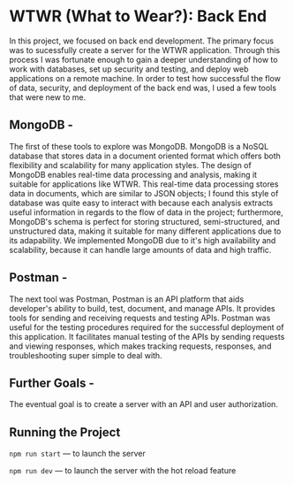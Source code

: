 # WTWR (What to Wear?): Back End

In this project, we focused on back end development. The primary focus was to sucessfully create a server for the WTWR application. Through this process I was fortunate enough to gain a deeper understanding of how to work with databases, set up security and testing, and deploy web applications on a remote machine. In order to test how successful the flow of data, security, and deployment of the back end was, I used a few tools that were new to me. 

## MongoDB -

The first of these tools to explore was MongoDB. MongoDB is a NoSQL database that stores data in a document oriented format which offers both flexibility and scalability for many application styles. The design of MongoDB enables real-time data processing and analysis, making it suitable for applications like WTWR. This real-time data processing stores data in documents, which are similar to JSON objects; I found this style of database was quite easy to interact with because each analysis extracts useful information in regards to the flow of data in the project; furthermore, MongoDB's schema is perfect for storing structured, semi-structured, and unstructured data, making it suitable for many different applications due to its adapability. We implemented MongoDB due to it's high availability and scalability, because it can handle large amounts of data and high traffic.

## Postman -

The next tool was Postman, Postman is an API platform that aids developer's ability to build, test, document, and manage APIs. It provides tools for sending and receiving requests and testing APIs. Postman was useful for the testing procedures required for the successful deployment of this application. It facilitates manual testing of the APIs by sending requests and viewing responses, which makes tracking requests, responses, and troubleshooting super simple to deal with.

## Further Goals -

The eventual goal is to create a server with an API and user authorization. 

## Running the Project 

`npm run start` — to launch the server 

`npm run dev` — to launch the server with the hot reload feature

